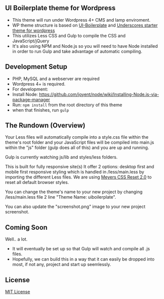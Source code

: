 ## UI Boilerplate theme for Wordpress

- This theme will run under Wordpress 4+ CMS and lamp enviroment.
- WP theme structure is based on [UI-Boilerplate](https://github.com/mediarain/ui-boilerplate) and [Underscores starter theme for wordpress](http://underscores.me/)
- This utilizes Less CSS and Gulp to compile the CSS and JavaScript/jQuery
- It's also using NPM and Node.js so you will need to have Node installed in order to run Gulp and take advantage of automatic compiling.

## Development Setup

- PHP, MySQL and a webserver are required
- Wordpress 4+ is required.
- For development:
- Install Node: https://github.com/joyent/node/wiki/Installing-Node.js-via-package-manager
- Run: `npm install` from the root directory of this theme
- when that finishes, run `gulp`

## The Rundown (Overview)

Your Less files will automatically compile into a style.css file within the theme's root folder and your JavaScript files will be compiled into main.js within the "js" folder (gulp does all of this) and you are up and running.

Gulp is currently watching js/lib and styles/less folders.

This is built for fully responsive site(s)
It offer 2 options: desktop first and mobile first responsive styling which is handled in /less/main.less by importing the different Less files.
We are using [Meyers CSS Reset 2.0](http://meyerweb.com/eric/tools/css/reset/) to reset all default browser styles.

You can change the theme's name to your new project by changing /less/main.less file 2 line "Theme Name: uiboilerplate".

You can also update the "screenshot.png" image to your new project screenshot.

## Coming Soon
Well.. a lot.

- It will eventually be set up so that Gulp will watch and compile all .js files.
- Hopefully, we can build this in a way that it can easily be dropped into most, if not any, project and start up seemlessly.

## License

[MIT License](http://opensource.org/licenses/MIT)
